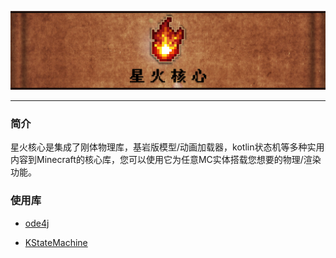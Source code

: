 <p align="center">
  <img src="./IMG/streamer.png" />
</p>

---

### 简介
星火核心是集成了刚体物理库，基岩版模型/动画加载器，kotlin状态机等多种实用内容到Minecraft的核心库，您可以使用它为任意MC实体搭载您想要的物理/渲染功能。

### 使用库
- [ode4j](https://github.com/tzaeschke/ode4j)

- [KStateMachine](https://github.com/KStateMachine/kstatemachine)

